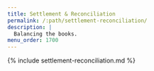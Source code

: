 ```yaml
---
title: Settlement & Reconciliation
permalink: /:path/settlement-reconciliation/
description: |
  Balancing the books.
menu_order: 1700
---
```


{% include settlement-reconciliation.md %}
